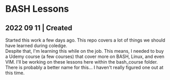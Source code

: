 # BASH Lessons

## 2022 09 11 | Created
Started this work a few days ago.  This repo covers a lot of things we should have learned during coledge.  
Despite that, I'm learning this while on the job.  This means, I needed to buy a Udemy course (a few courses)
that cover more on BASH, Linux, and even VIM.  I'll be working on these lessons here within the bash_course
folder.  There is probably a better name for this... I haven't really figured one out at this time.
